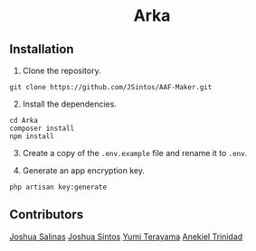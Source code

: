<h1 align="center">
    Arka
</h1>

## Installation

1. Clone the repository.

```
git clone https://github.com/JSintos/AAF-Maker.git
```

2. Install the dependencies.

```
cd Arka
composer install
npm install
```

3. Create a copy of the `.env.example` file and rename it to `.env`.

4. Generate an app encryption key.

```
php artisan key:generate
```

## Contributors

[Joshua Salinas](https://github.com/joshuasalinas)
[Joshua Sintos](https://github.com/JSintos)
[Yumi Terayama](https://github.com/yumiterayama)
[Anekiel Trinidad](https://github.com/anekieltrinidad)
